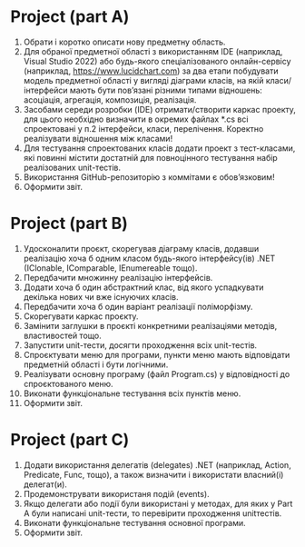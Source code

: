 # Project (part A)
1. Обрати і коротко описати нову предметну область.
2. Для обраної предметної області з використанням IDE (наприклад, Visual Studio 2022) або будь-якого спеціалізованого онлайн-сервісу (наприклад, https://www.lucidchart.com) за два етапи побудувати модель предметної області у вигляді діаграми класів, на якій класи/інтерфейси мають бути пов’язані різними типами відношень: асоціація, агрегація, композиція, реалізація.
3. Засобами середи розробки (IDE) отримати/створити каркас проекту, для цього необхідно визначити в окремих файлах *.cs всі спроектовані у п.2 інтерфейси, класи, перелічення. Коректно реалізувати відношення між класами!
4. Для тестування спроектованих класів додати проект з тест-класами, які повинні містити достатній для повноцінного тестування набір реалізованих unit-тестів.
5. Використання GitHub-репозиторію з коммітами є обов’язковим!
6. Оформити звіт.

# Project (part B)
1. Удосконалити проєкт, скорегував діаграму класів, додавши реалізацію хоча б одним класом будь-якого інтерфейсу(ів) .NET (IClonable, IComparable, IEnumereable тощо).
2. Передбачити множинну реалізацію інтерфейсів.
3. Додати хоча б один абстрактний клас, від якого успадкувати декілька нових чи вже існуючих класів.
4. Передбачити хоча б один варіант реалізації поліморфізму.
5. Скорегувати каркас проєкту.
6. Замінити заглушки в проєкті конкретними реалізаціями методів, властивостей тощо.
7. Запустити unit-тести, досягти проходження всіх unit-тестів.
8. Спроєктувати меню для програми, пункти меню мають відповідати предметній області і бути логічними.
9. Реалізувати основну програму (файл Program.cs) у відповідності до спроєктованого меню.
10. Виконати функціональне тестування всіх пунктів меню.
11. Оформити звіт.

# Project (part C)
1. Додати використання делегатів (delegates) .NET (наприклад, Action, Predicate, Func, тощо), а також визначити і використати власний(і) делегат(и).
2. Продемонструвати використаня подій (events).
3. Якщо делегати або події були використані у методах, для яких у Part A були написані unit-тести, то перевірити проходження unitтестів.
4. Виконати функціональне тестування основної програми.
5. Оформити звіт.
